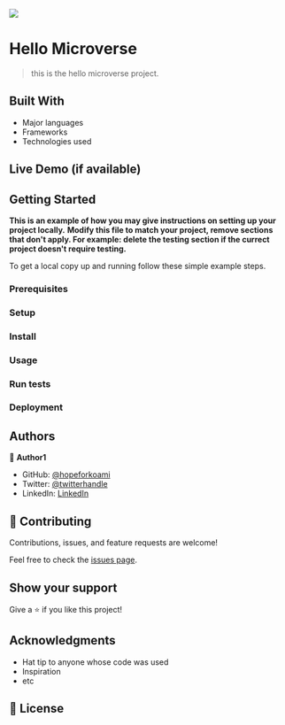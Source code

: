 ![](https://img.shields.io/badge/Microverse-blueviolet)

# Hello Microverse

> this is the hello microverse project.


## Built With
- Major languages
- Frameworks
- Technologies used

## Live Demo (if available)




## Getting Started

**This is an example of how you may give instructions on setting up your project locally.**
**Modify this file to match your project, remove sections that don't apply. For example: delete the testing section if the currect project doesn't require testing.**


To get a local copy up and running follow these simple example steps.

### Prerequisites

### Setup

### Install

### Usage

### Run tests

### Deployment



## Authors

👤 **Author1**

- GitHub: [@hopeforkoami](https://github.com/hopeforkoami)
- Twitter: [@twitterhandle](https://twitter.com/twitterhandle)
- LinkedIn: [LinkedIn](https://linkedin.com/in/koami-nogbedji-a155b7233)

## 🤝 Contributing

Contributions, issues, and feature requests are welcome!

Feel free to check the [issues page](../../issues/).

## Show your support

Give a ⭐️ if you like this project!

## Acknowledgments

- Hat tip to anyone whose code was used
- Inspiration
- etc

## 📝 License

